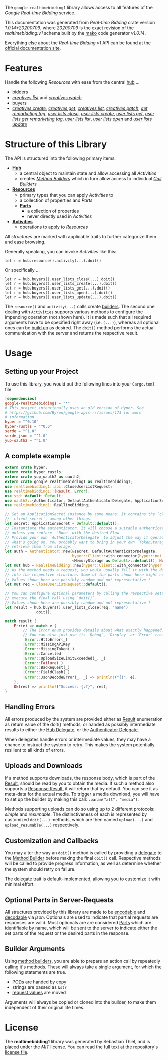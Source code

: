 <!---
DO NOT EDIT !
This file was generated automatically from 'src/mako/api/README.md.mako'
DO NOT EDIT !
-->
The `google-realtimebidding1` library allows access to all features of the *Google Real-time Bidding* service.

This documentation was generated from *Real-time Bidding* crate version *1.0.14+20200709*, where *20200709* is the exact revision of the *realtimebidding:v1* schema built by the [mako](http://www.makotemplates.org/) code generator *v1.0.14*.

Everything else about the *Real-time Bidding* *v1* API can be found at the
[official documentation site](https://developers.google.com/authorized-buyers/apis/realtimebidding/reference/rest/).
# Features

Handle the following *Resources* with ease from the central [hub](https://docs.rs/google-realtimebidding1/1.0.14+20200709/google_realtimebidding1/RealTimeBidding) ... 

* bidders
 * [*creatives list*](https://docs.rs/google-realtimebidding1/1.0.14+20200709/google_realtimebidding1/api::BidderCreativeListCall) and [*creatives watch*](https://docs.rs/google-realtimebidding1/1.0.14+20200709/google_realtimebidding1/api::BidderCreativeWatchCall)
* buyers
 * [*creatives create*](https://docs.rs/google-realtimebidding1/1.0.14+20200709/google_realtimebidding1/api::BuyerCreativeCreateCall), [*creatives get*](https://docs.rs/google-realtimebidding1/1.0.14+20200709/google_realtimebidding1/api::BuyerCreativeGetCall), [*creatives list*](https://docs.rs/google-realtimebidding1/1.0.14+20200709/google_realtimebidding1/api::BuyerCreativeListCall), [*creatives patch*](https://docs.rs/google-realtimebidding1/1.0.14+20200709/google_realtimebidding1/api::BuyerCreativePatchCall), [*get remarketing tag*](https://docs.rs/google-realtimebidding1/1.0.14+20200709/google_realtimebidding1/api::BuyerGetRemarketingTagCall), [*user lists close*](https://docs.rs/google-realtimebidding1/1.0.14+20200709/google_realtimebidding1/api::BuyerUserListCloseCall), [*user lists create*](https://docs.rs/google-realtimebidding1/1.0.14+20200709/google_realtimebidding1/api::BuyerUserListCreateCall), [*user lists get*](https://docs.rs/google-realtimebidding1/1.0.14+20200709/google_realtimebidding1/api::BuyerUserListGetCall), [*user lists get remarketing tag*](https://docs.rs/google-realtimebidding1/1.0.14+20200709/google_realtimebidding1/api::BuyerUserListGetRemarketingTagCall), [*user lists list*](https://docs.rs/google-realtimebidding1/1.0.14+20200709/google_realtimebidding1/api::BuyerUserListListCall), [*user lists open*](https://docs.rs/google-realtimebidding1/1.0.14+20200709/google_realtimebidding1/api::BuyerUserListOpenCall) and [*user lists update*](https://docs.rs/google-realtimebidding1/1.0.14+20200709/google_realtimebidding1/api::BuyerUserListUpdateCall)




# Structure of this Library

The API is structured into the following primary items:

* **[Hub](https://docs.rs/google-realtimebidding1/1.0.14+20200709/google_realtimebidding1/RealTimeBidding)**
    * a central object to maintain state and allow accessing all *Activities*
    * creates [*Method Builders*](https://docs.rs/google-realtimebidding1/1.0.14+20200709/google_realtimebidding1/client::MethodsBuilder) which in turn
      allow access to individual [*Call Builders*](https://docs.rs/google-realtimebidding1/1.0.14+20200709/google_realtimebidding1/client::CallBuilder)
* **[Resources](https://docs.rs/google-realtimebidding1/1.0.14+20200709/google_realtimebidding1/client::Resource)**
    * primary types that you can apply *Activities* to
    * a collection of properties and *Parts*
    * **[Parts](https://docs.rs/google-realtimebidding1/1.0.14+20200709/google_realtimebidding1/client::Part)**
        * a collection of properties
        * never directly used in *Activities*
* **[Activities](https://docs.rs/google-realtimebidding1/1.0.14+20200709/google_realtimebidding1/client::CallBuilder)**
    * operations to apply to *Resources*

All *structures* are marked with applicable traits to further categorize them and ease browsing.

Generally speaking, you can invoke *Activities* like this:

```Rust,ignore
let r = hub.resource().activity(...).doit()
```

Or specifically ...

```ignore
let r = hub.buyers().user_lists_close(...).doit()
let r = hub.buyers().user_lists_create(...).doit()
let r = hub.buyers().user_lists_get(...).doit()
let r = hub.buyers().user_lists_open(...).doit()
let r = hub.buyers().user_lists_update(...).doit()
```

The `resource()` and `activity(...)` calls create [builders][builder-pattern]. The second one dealing with `Activities` 
supports various methods to configure the impending operation (not shown here). It is made such that all required arguments have to be 
specified right away (i.e. `(...)`), whereas all optional ones can be [build up][builder-pattern] as desired.
The `doit()` method performs the actual communication with the server and returns the respective result.

# Usage

## Setting up your Project

To use this library, you would put the following lines into your `Cargo.toml` file:

```toml
[dependencies]
google-realtimebidding1 = "*"
# This project intentionally uses an old version of Hyper. See
# https://github.com/Byron/google-apis-rs/issues/173 for more
# information.
hyper = "^0.10"
hyper-rustls = "^0.6"
serde = "^1.0"
serde_json = "^1.0"
yup-oauth2 = "^1.0"
```

## A complete example

```Rust
extern crate hyper;
extern crate hyper_rustls;
extern crate yup_oauth2 as oauth2;
extern crate google_realtimebidding1 as realtimebidding1;
use realtimebidding1::api::CloseUserListRequest;
use realtimebidding1::{Result, Error};
use std::default::Default;
use oauth2::{Authenticator, DefaultAuthenticatorDelegate, ApplicationSecret, MemoryStorage};
use realtimebidding1::RealTimeBidding;

// Get an ApplicationSecret instance by some means. It contains the `client_id` and 
// `client_secret`, among other things.
let secret: ApplicationSecret = Default::default();
// Instantiate the authenticator. It will choose a suitable authentication flow for you, 
// unless you replace  `None` with the desired Flow.
// Provide your own `AuthenticatorDelegate` to adjust the way it operates and get feedback about 
// what's going on. You probably want to bring in your own `TokenStorage` to persist tokens and
// retrieve them from storage.
let auth = Authenticator::new(&secret, DefaultAuthenticatorDelegate,
                              hyper::Client::with_connector(hyper::net::HttpsConnector::new(hyper_rustls::TlsClient::new())),
                              <MemoryStorage as Default>::default(), None);
let mut hub = RealTimeBidding::new(hyper::Client::with_connector(hyper::net::HttpsConnector::new(hyper_rustls::TlsClient::new())), auth);
// As the method needs a request, you would usually fill it with the desired information
// into the respective structure. Some of the parts shown here might not be applicable !
// Values shown here are possibly random and not representative !
let mut req = CloseUserListRequest::default();

// You can configure optional parameters by calling the respective setters at will, and
// execute the final call using `doit()`.
// Values shown here are possibly random and not representative !
let result = hub.buyers().user_lists_close(req, "name")
             .doit();

match result {
    Err(e) => match e {
        // The Error enum provides details about what exactly happened.
        // You can also just use its `Debug`, `Display` or `Error` traits
         Error::HttpError(_)
        |Error::MissingAPIKey
        |Error::MissingToken(_)
        |Error::Cancelled
        |Error::UploadSizeLimitExceeded(_, _)
        |Error::Failure(_)
        |Error::BadRequest(_)
        |Error::FieldClash(_)
        |Error::JsonDecodeError(_, _) => println!("{}", e),
    },
    Ok(res) => println!("Success: {:?}", res),
}

```
## Handling Errors

All errors produced by the system are provided either as [Result](https://docs.rs/google-realtimebidding1/1.0.14+20200709/google_realtimebidding1/client::Result) enumeration as return value of
the doit() methods, or handed as possibly intermediate results to either the 
[Hub Delegate](https://docs.rs/google-realtimebidding1/1.0.14+20200709/google_realtimebidding1/client::Delegate), or the [Authenticator Delegate](https://docs.rs/yup-oauth2/*/yup_oauth2/trait.AuthenticatorDelegate.html).

When delegates handle errors or intermediate values, they may have a chance to instruct the system to retry. This 
makes the system potentially resilient to all kinds of errors.

## Uploads and Downloads
If a method supports downloads, the response body, which is part of the [Result](https://docs.rs/google-realtimebidding1/1.0.14+20200709/google_realtimebidding1/client::Result), should be
read by you to obtain the media.
If such a method also supports a [Response Result](https://docs.rs/google-realtimebidding1/1.0.14+20200709/google_realtimebidding1/client::ResponseResult), it will return that by default.
You can see it as meta-data for the actual media. To trigger a media download, you will have to set up the builder by making
this call: `.param("alt", "media")`.

Methods supporting uploads can do so using up to 2 different protocols: 
*simple* and *resumable*. The distinctiveness of each is represented by customized 
`doit(...)` methods, which are then named `upload(...)` and `upload_resumable(...)` respectively.

## Customization and Callbacks

You may alter the way an `doit()` method is called by providing a [delegate](https://docs.rs/google-realtimebidding1/1.0.14+20200709/google_realtimebidding1/client::Delegate) to the 
[Method Builder](https://docs.rs/google-realtimebidding1/1.0.14+20200709/google_realtimebidding1/client::CallBuilder) before making the final `doit()` call. 
Respective methods will be called to provide progress information, as well as determine whether the system should 
retry on failure.

The [delegate trait](https://docs.rs/google-realtimebidding1/1.0.14+20200709/google_realtimebidding1/client::Delegate) is default-implemented, allowing you to customize it with minimal effort.

## Optional Parts in Server-Requests

All structures provided by this library are made to be [encodable](https://docs.rs/google-realtimebidding1/1.0.14+20200709/google_realtimebidding1/client::RequestValue) and 
[decodable](https://docs.rs/google-realtimebidding1/1.0.14+20200709/google_realtimebidding1/client::ResponseResult) via *json*. Optionals are used to indicate that partial requests are responses 
are valid.
Most optionals are are considered [Parts](https://docs.rs/google-realtimebidding1/1.0.14+20200709/google_realtimebidding1/client::Part) which are identifiable by name, which will be sent to 
the server to indicate either the set parts of the request or the desired parts in the response.

## Builder Arguments

Using [method builders](https://docs.rs/google-realtimebidding1/1.0.14+20200709/google_realtimebidding1/client::CallBuilder), you are able to prepare an action call by repeatedly calling it's methods.
These will always take a single argument, for which the following statements are true.

* [PODs][wiki-pod] are handed by copy
* strings are passed as `&str`
* [request values](https://docs.rs/google-realtimebidding1/1.0.14+20200709/google_realtimebidding1/client::RequestValue) are moved

Arguments will always be copied or cloned into the builder, to make them independent of their original life times.

[wiki-pod]: http://en.wikipedia.org/wiki/Plain_old_data_structure
[builder-pattern]: http://en.wikipedia.org/wiki/Builder_pattern
[google-go-api]: https://github.com/google/google-api-go-client

# License
The **realtimebidding1** library was generated by Sebastian Thiel, and is placed 
under the *MIT* license.
You can read the full text at the repository's [license file][repo-license].

[repo-license]: https://github.com/Byron/google-apis-rsblob/master/LICENSE.md
